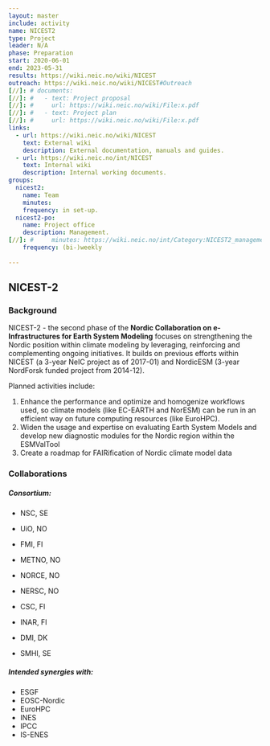```yaml
---
layout: master
include: activity
name: NICEST2
type: Project
leader: N/A
phase: Preparation
start: 2020-06-01
end: 2023-05-31
results: https://wiki.neic.no/wiki/NICEST
outreach: https://wiki.neic.no/wiki/NICEST#Outreach
[//]: # documents:
[//]: #   - text: Project proposal
[//]: #     url: https://wiki.neic.no/wiki/File:x.pdf
[//]: #   - text: Project plan
[//]: #     url: https://wiki.neic.no/wiki/File:x.pdf
links:
  - url: https://wiki.neic.no/wiki/NICEST
    text: External wiki
    description: External documentation, manuals and guides.
  - url: https://wiki.neic.no/int/NICEST
    text: Internal wiki
    description: Internal working documents.
groups:
  nicest2:
    name: Team
    minutes:
    frequency: in set-up.
  nicest2-po:
    name: Project office
    description: Management.
[//]: #     minutes: https://wiki.neic.no/int/Category:NICEST2_management_meetings
    frequency: (bi-)weekly
     
---
```

## NICEST-2


### Background

NICEST-2 - the second phase of the **Nordic Collaboration on e-Infrastructures for Earth System Modeling** focuses on strengthening the Nordic position within climate modeling by leveraging, reinforcing and complementing ongoing initiatives. It builds on previous efforts within NICEST (a 3-year NeIC project as of 2017-01) and NordicESM (3-year NordForsk funded project from 2014-12).

Planned activities include:
1. Enhance the performance and optimize and homogenize workflows used, so climate models (like EC-EARTH and NorESM) can be run in an efficient way on future computing resources (like EuroHPC).
2. Widen the usage and expertise on evaluating Earth System Models and develop new diagnostic modules for the Nordic region within the ESMValTool
3. Create a roadmap for FAIRification of Nordic climate model data


### Collaborations
##### Consortium:
* NSC, SE
* UiO, NO
* FMI, FI
* METNO, NO
* NORCE, NO
* NERSC, NO
* CSC, FI

* INAR, FI
* DMI, DK
* SMHI, SE

##### Intended synergies with:
* ESGF
* EOSC-Nordic
* EuroHPC
* INES
* IPCC
* IS-ENES
